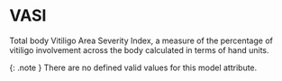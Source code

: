 # VASI
Total body Vitiligo Area Severity Index, a measure of the percentage of vitiligo involvement across the body calculated in terms of hand units.


{: .note }
There are no defined valid values for this model attribute.
